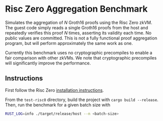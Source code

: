 # Risc Zero Aggregation Benchmark

Simulates the aggregation of $N$ Groth16 proofs using the Risc Zero zkVM. The guest code simply reads a single Groth16 proofs from the host and repeatedly verifies this proof $N$ times, asserting its validity each time. No public values are committed. This is not a fully functional proof aggregation program, but will perform approximately the same work as one.

Currently this benchmark uses no cryptographic precompiles to enable a fair comparison with other zkVMs. We note that cryptographic precompiles will significantly improve the performance.

## Instructions
First follow the Risc Zero [installation instructions](https://dev.risczero.com/api/zkvm/install).

From the `test-risc0` directory, build the project with `cargo build --release`. Then, run the benchmark for a given batch size with
```sh
RUST_LOG=info ./target/release/host --n <batch-size>
```
